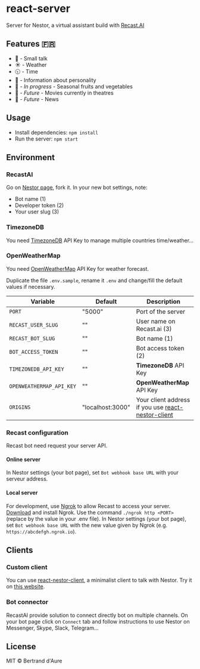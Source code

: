 # react-server
Server for Nestor, a virtual assistant build with [Recast.AI](https://recast.ai)

## Features 🇫🇷

* 💬 - Small talk
* ☀️ - Weather
* 🕥 - Time
* 📁 - Information about personality
* 🍓 - *In progress* - Seasonal fruits and vegetables
* 🎥 - *Future* - Movies currently in theatres
* 📰 - *Future* - News

## Usage

* Install dependencies: `npm install`
* Run the server: `npm start`

## Environment

### RecastAI

Go on [Nestor page](https://recast.ai/bertrandda/nestor), fork it. In your new bot settings, note:
* Bot name (1)
* Developer token (2)
* Your user slug (3)

### TimezoneDB

You need [TimezoneDB](https://timezonedb.com) API Key to manage multiple countries time/weather...

### OpenWeatherMap

You need [OpenWeatherMap](https://openweathermap.org/api) API Key for weather forecast.

Duplicate the file `.env.sample`, rename it `.env` and change/fill the default values if necessary.

| Variable                 | Default          | Description                |
|--------------------------|------------------|----------------------------|
| `PORT`                   | "5000"           | Port of the server         |
| `RECAST_USER_SLUG`       | ""               | User name on Recast.ai (3) |
| `RECAST_BOT_SLUG`        | ""               | Bot name (1)               |
| `BOT_ACCESS_TOKEN`       | ""               | Bot access token (2)       |
| `TIMEZONEDB_API_KEY`     | ""               | **TimezoneDB** API Key     |
| `OPENWEATHERMAP_API_KEY` | ""               | **OpenWeatherMap** API Key |
| `ORIGINS`                | "localhost:3000" | Your client address if you use [react-nestor-client](https://github.com/bertrandda/react-nestor-client) |

### Recast configuration

Recast bot need request your server API.

#### Online server

In Nestor settings (your bot page), set `Bot webhook base URL` with your serveur address.

#### Local server

For development, use [Ngrok](https://ngrok.com/) to allow Recast to access your server. [Download](https://ngrok.com/download) and install Ngrok.
Use the command `./ngrok http <PORT>` (replace <PORT> by the value in your .env file).
In Nestor settings (your bot page), set `Bot webhook base URL` with the new value given by Ngrok (e.g. `https://abcdefgh.ngrok.io`).

## Clients

### Custom client

You can use [react-nestor-client](https://github.com/bertrandda/react-nestor-client), a minimalist client to talk with Nestor. Try it on [this website]('https://bertranddaure.fr').

### Bot connector

RecastAI provide solution to connect directly bot on multiple channels. On your bot page click on `Connect` tab and follow instructions to use Nestor on Messenger, Skype, Slack, Telegram...

## License

MIT © Bertrand d'Aure